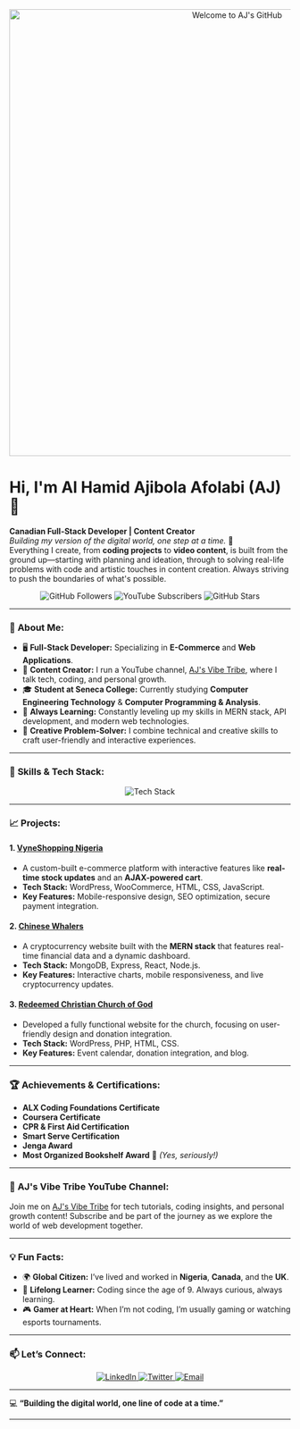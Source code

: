 <div align="center">
  <img src="https://github.com/tripplehay999/your-banner-image.png" alt="Welcome to AJ's GitHub" width="800px"/>
</div>

# Hi, I'm Al Hamid Ajibola Afolabi (AJ) 👋

**Canadian Full-Stack Developer | Content Creator**  
*Building my version of the digital world, one step at a time.* 🚀  
Everything I create, from **coding projects** to **video content**, is built from the ground up—starting with planning and ideation, through to solving real-life problems with code and artistic touches in content creation. Always striving to push the boundaries of what's possible.

<div align="center">
  <img src="https://img.shields.io/github/followers/tripplehay999?label=Follow%20Me&style=social" alt="GitHub Followers"/>
  <img src="https://img.shields.io/youtube/channel/subscribers/your_channel_id?label=YouTube&style=social" alt="YouTube Subscribers"/>
  <img src="https://img.shields.io/github/stars/AJVibeTribe?label=GitHub%20Stars&style=social" alt="GitHub Stars"/>
</div>

---

### 🌟 **About Me:**

- 🖥️ **Full-Stack Developer:** Specializing in **E-Commerce** and **Web Applications**.
- 🎥 **Content Creator:** I run a YouTube channel, [AJ's Vibe Tribe](https://www.youtube.com/@AJVibeTribe), where I talk tech, coding, and personal growth.
- 🎓 **Student at Seneca College:** Currently studying **Computer Engineering Technology** & **Computer Programming & Analysis**.
- 🔧 **Always Learning:** Constantly leveling up my skills in MERN stack, API development, and modern web technologies.
- 🎨 **Creative Problem-Solver:** I combine technical and creative skills to craft user-friendly and interactive experiences.

---

### 🚀 **Skills & Tech Stack:**

<div align="center">
  <img src="https://skillicons.dev/icons?i=html,css,js,react,nodejs,php,wordpress,mongodb,docker,nginx,git,github,vscode&theme=light" alt="Tech Stack" />
</div>

---

### 📈 **Projects:**

#### 1. **[VyneShopping Nigeria](https://github.com/AJVibeTribe/VyneShopping)**
   - A custom-built e-commerce platform with interactive features like **real-time stock updates** and an **AJAX-powered cart**.
   - **Tech Stack:** WordPress, WooCommerce, HTML, CSS, JavaScript.
   - **Key Features:** Mobile-responsive design, SEO optimization, secure payment integration.

#### 2. **[Chinese Whalers](https://github.com/AJVibeTribe/chinesewhalers)**
   - A cryptocurrency website built with the **MERN stack** that features real-time financial data and a dynamic dashboard.
   - **Tech Stack:** MongoDB, Express, React, Node.js.
   - **Key Features:** Interactive charts, mobile responsiveness, and live cryptocurrency updates.

#### 3. **[Redeemed Christian Church of God](https://github.com/AJVibeTribe/RCCG)**
   - Developed a fully functional website for the church, focusing on user-friendly design and donation integration.
   - **Tech Stack:** WordPress, PHP, HTML, CSS.
   - **Key Features:** Event calendar, donation integration, and blog.

---

### 🏆 **Achievements & Certifications:**

- **ALX Coding Foundations Certificate**
- **Coursera Certificate**
- **CPR & First Aid Certification**
- **Smart Serve Certification**
- **Jenga Award**
- **Most Organized Bookshelf Award** 🏅 _(Yes, seriously!)_

---

### 🎥 **AJ's Vibe Tribe YouTube Channel:**

Join me on [AJ's Vibe Tribe](https://www.youtube.com/@AJVibeTribe) for tech tutorials, coding insights, and personal growth content! Subscribe and be part of the journey as we explore the world of web development together.

---

### 💡 **Fun Facts:**

- 🌍 **Global Citizen:** I’ve lived and worked in **Nigeria**, **Canada**, and the **UK**.
- 🧠 **Lifelong Learner:** Coding since the age of 9. Always curious, always learning.
- 🎮 **Gamer at Heart:** When I’m not coding, I’m usually gaming or watching esports tournaments.

---

### 📫 **Let’s Connect:**

<div align="center">
  <a href="https://www.linkedin.com/in/abdul-afolabi">
    <img src="https://img.shields.io/badge/-LinkedIn-0A66C2?style=for-the-badge&logo=linkedin&logoColor=white" alt="LinkedIn"/>
  </a>
  <a href="https://twitter.com/jiggythedev">
    <img src="https://img.shields.io/badge/-Twitter-1DA1F2?style=for-the-badge&logo=twitter&logoColor=white" alt="Twitter"/>
  </a>
  <a href="mailto:tripplehay2007@gmail.com">
    <img src="https://img.shields.io/badge/-Email-EA4335?style=for-the-badge&logo=gmail&logoColor=white" alt="Email"/>
  </a>
</div>

---

💻 **“Building the digital world, one line of code at a time.”**

---
